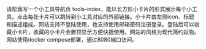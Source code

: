 请帮我写一个小工具导航页 tools-index，能以长方形小卡片的形式展示每个小工具。点击每张卡片可以跳转到小工具对应的外部链接。小卡片由左侧icon、标题和描述组成。网站支持不登陆使用，也支持使用邮箱密码注册登录。登陆后可以收藏小卡片，收藏的小卡片会置顶显示方便快捷使用。网站的风格为现代简约拟物。网站使用docker compose部署，通过8080端口访问。